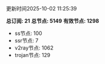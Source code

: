 更新时间2025-10-02 11:25:39

**总订阅: 21**
**总节点: 5149**
**有效节点: 1298**
- ss节点: 100
- ssr节点: 7
- v2ray节点: 1062
- trojan节点: 129
